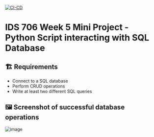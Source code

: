 [![CI-CD](https://github.com/nogibjj/Nruta_Mini_Project_5/actions/workflows/cicd.yml/badge.svg)](https://github.com/nogibjj/Nruta_Mini_Project_5/actions/workflows/cicd.yml)

# IDS 706 Week 5 Mini Project - Python Script interacting with SQL Database

## 🏗️ Requirements
- Connect to a SQL database
- Perform CRUD operations
- Write at least two different SQL queries

## 🖼️ Screenshot of successful database operations

![image](https://github.com/user-attachments/assets/7aea38ec-e1aa-48fe-9a46-d92cf32a1ac8)

